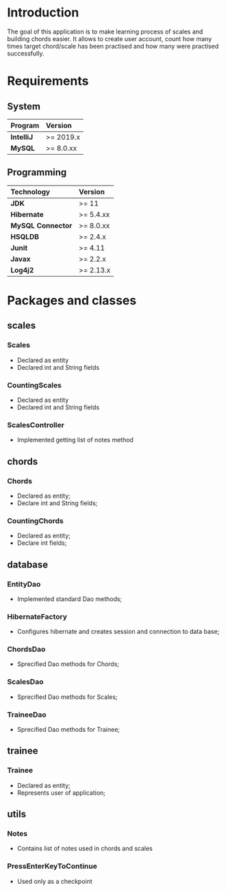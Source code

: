 # Introduction

The goal of this application is to make learning process of scales and building chords easier. 
It allows to create user account, count how many times target chord/scale has been practised and how many were practised successfully.

# Requirements

## System

| **Program**  | **Version** |
| :----------- | :---------- |
| **IntelliJ** | \>= 2019.x  |
| **MySQL**    | \>= 8.0.xx  |


## Programming


| **Technology**      | **Version** |
| :------------------ | :---------- |
| **JDK**             | \>= 11      |
| **Hibernate**       | \>= 5.4.xx  |
| **MySQL Connector** | \>= 8.0.xx  |
| **HSQLDB**          | \>= 2.4.x   |
| **Junit**           | \>= 4.11    |
| **Javax**           | \>= 2.2.x   |
| **Log4j2**          | \>= 2.13.x  |

# Packages and classes

## scales

### Scales

* Declared as entity
* Declared int and String fields

### CountingScales

* Declared as entity
* Declared int and String fields

### ScalesController
* Implemented getting list of notes method

## chords

### Chords

* Declared as entity;
* Declare int and String fields;

### CountingChords

* Declared as entity;
* Declare int fields;

## database

### EntityDao

* Implemented standard Dao methods;

### HibernateFactory

* Configures hibernate and creates session and connection to data base;

### ChordsDao

* Sprecified Dao methods for Chords;

### ScalesDao

* Sprecified Dao methods for Scales;

### TraineeDao

* Sprecified Dao methods for Trainee;

## trainee

### Trainee

* Declared as entity;
* Represents user of application;

## utils

### Notes

* Contains list of notes used in chords and scales

### PressEnterKeyToContinue

* Used only as a checkpoint
